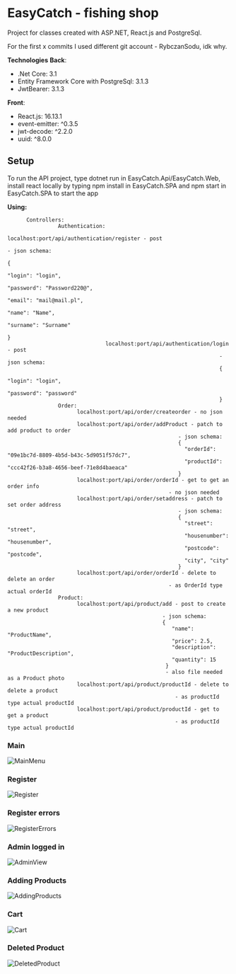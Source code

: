 
# EasyCatch - fishing shop
Project for classes created with ASP.NET, React.js and PostgreSql.

For the first x commits I used different git account - RybczanSodu, idk why.

**Technologies**
**Back**:
* .Net Core: 3.1
* Entity Framework Core with PostgreSql: 3.1.3
* JwtBearer: 3.1.3

**Front**:
* React.js: 16.13.1
* event-emitter: ^0.3.5
* jwt-decode: ^2.2.0
* uuid: ^8.0.0
      
## Setup
To run the API project, type dotnet run in EasyCatch.Api/EasyCatch.Web,
install react locally by typing npm install in EasyCatch.SPA
and npm start in EasyCatch.SPA to start the app

**Using:**
```
      Controllers:
                Authentication:
                               localhost:port/api/authentication/register - post
                                                                      - json schema:
                                                                      {
                                                                        "login": "login",
                                                                        "password": "Password220@",
                                                                        "email": "mail@mail.pl",
                                                                        "name": "Name",
                                                                        "surname": "Surname"
                                                                      }
                               localhost:port/api/authentication/login - post
                                                                   - json schema:
                                                                   {
                                                                   "login": "login",
                                                                   "password": "password"
                                                                   }                                              
                Order:
                      localhost:port/api/order/createorder - no json needed
                      localhost:port/api/order/addProduct - patch to add product to order
                                                      - json schema: 
                                                      {
                                                        "orderId": "09e1bc7d-8809-4b5d-b43c-5d9051f57dc7",
                                                        "productId": "ccc42f26-b3a8-4656-beef-71e8d4baeaca"
                                                      }
                      localhost:port/api/order/orderId - get to get an order info
                                                   - no json needed
                      localhost:port/api/order/setaddress - patch to set order address
                                                      - json schema:
                                                      {
                                                        "street": "street",
                                                        "housenumber": "housenumber",
                                                        "postcode": "postcode",
                                                        "city", "city"
                                                      }
                      localhost:port/api/order/orderId - delete to delete an order
                                                   - as OrderId type actual orderId
                Product:
                      localhost:port/api/product/add - post to create a new product
                                                 - json schema: 
                                                 {
                                                    "name": "ProductName",
                                                    "price": 2.5,
                                                    "description": "ProductDescription",
                                                    "quantity": 15
                                                  }
                                                  - also file needed as a Product photo
                      localhost:port/api/product/productId - delete to delete a product
                                                     - as productId type actual productId
                      localhost:port/api/product/productId - get to get a product
                                                     - as productId type actual productId

```
### Main
![MainMenu](./screenshots/Main.png)
### Register
![Register](./screenshots/Register.png) 
### Register errors
![RegisterErrors](./screenshots/RegisterErrors.png) 
### Admin logged in
![AdminView](./screenshots/AdminView.png) 
### Adding Products
![AddingProducts](./screenshots/AddingProducts.png) 
### Cart
![Cart](./screenshots/NormalUserCar.png) 
### Deleted Product
![DeletedProduct](./screenshots/DeletedProduct.png) 

